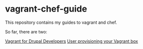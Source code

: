 vagrant-chef-guide
==================

This repository contains my guides to vagrant and chef.

So far, there are two:

[Vagrant for Drupal Developers](https://github.com/dergachev/vagrant-chef-guide/tree/gh-pages/vagrant-chef-tutorial)
[User provisioning your Vagrant box](https://github.com/dergachev/vagrant-chef-guide/tree/gh-pages/user-provisioning-tutorial)
